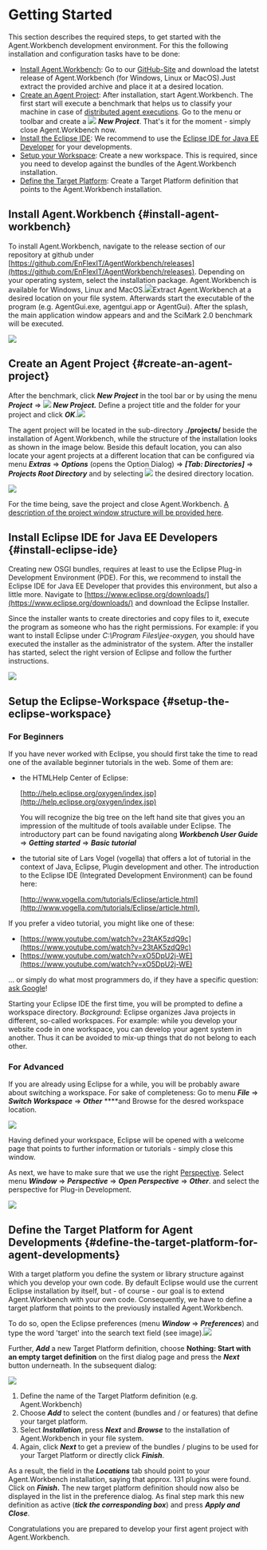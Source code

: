 # Getting Started

This section describes the required steps, to get started with the Agent.Workbench development environment. For this the following installation and configuration tasks have to be done:

* [Install Agent.Workbench](./#install-agent-workbench): Go to our [GitHub-Site](https://github.com/EnFlexIT/AgentWorkbench/releases) and download the latetst release of Agent.Workbench \(for Windows, Linux or MacOS\).Just extract the provided archive and place it at a desired location.
* [Create an Agent Project](./#create-an-agent-project): After installation, start Agent.Workbench. The first start will execute a benchmark that helps us to classify your machine in case of [distributed agent executions](../distributed-application.md). Go to the menu or toolbar and create a ![](../.gitbook/assets/mbnew%20%281%29.png) _**New Project**_. That's it for the moment - simply close Agent.Workbench now.
* [Install the Eclipse IDE](./#install-eclipse-ide): We recommend to use the [Eclipse IDE for Java EE Developer](https://www.eclipse.org/downloads/) for your developments.
* [Setup your Workspace](getting-started.md#setup-the-eclipse-workspace): Create a new workspace. This is required, since you need to develop against the bundles of the Agent.Workbench installation.
* [Define the Target Platform](./#define-the-target-platform-for-agent-developments): Create a Target Platform definition that points to the Agent.Workbench installation.

## Install Agent.Workbench {#install-agent-workbench}

To install Agent.Workbench, navigate to the release section of our repository at github under [https://github.com/EnFlexIT/AgentWorkbench/releases](https://github.com/EnFlexIT/AgentWorkbench/releases). Depending on your operating system, select the installation package. Agent.Workbench is available for Windows, Linux and MacOS.![](../.gitbook/assets/01_workbench-releases.png)Extract Agent.Workbench at a desired location on your file system. Afterwards start the executable of the program \(e.g. AgentGui.exe, agentgui.app or AgentGui\). After the splash, the main application window appears and and the SciMark 2.0 benchmark will be executed.

![](../.gitbook/assets/02_benchmarkwindow.png)

## Create an Agent Project {#create-an-agent-project}

After the benchmark, click _**New Project**_ in the tool bar or by using the menu _**Project**_ =&gt; ![](../.gitbook/assets/mbnew.png) _**New Project.**_ Define a project title and the folder for your project and click _**OK**_.![](../.gitbook/assets/03_createnewproject.png)

The agent project will be located in the sub-directory **./projects/** beside the installation of Agent.Workbench, while the structure of the installation looks as shown in the image below. Beside this default location, you can also locate your agent projects at a different location that can be configured via menu _**Extras**_ =&gt; _**Options**_ \(opens the Option Dialog\) =&gt; _**\[Tab: Directories\]**_ =&gt; _**Projects Root Directory**_ and by selecting ![](../.gitbook/assets/mbopen.png) the desired directory location.

![](../.gitbook/assets/04_installationstructure.png)

For the time being, save the project and close Agent.Workbench. [A description of the project window structure will be provided here](../the-project-window.md).

## Install Eclipse IDE for Java EE Developers {#install-eclipse-ide}

Creating new OSGI bundles, requires at least to use the Eclipse Plug-in Development Environment \(PDE\). For this, we recommend to install the Eclipse IDE for Java EE Developer that provides this environment, but also a little more. Navigate to [https://www.eclipse.org/downloads/](https://www.eclipse.org/downloads/) and download the Eclipse Installer.

Since the installer wants to create directories and copy files to it, execute the program as someone who has the right permissions. For example: if you want to install Eclipse under _C:\Program Files\jee-oxygen,_ you should have executed the installer as the administrator of the system. After the installer has started, select the right version of Eclipse and follow the further instructions.

![](../.gitbook/assets/05_eclipseinstaller.png)

## Setup the Eclipse-Workspace {#setup-the-eclipse-workspace}

### For Beginners

If you have never worked with Eclipse, you should first take the time to read one of the available beginner tutorials in the web. Some of them are:

* the HTMLHelp Center of Eclipse: 

  [http://help.eclipse.org/oxygen/index.jsp](http://help.eclipse.org/oxygen/index.jsp)

  You will recognize the big tree on the left hand site that gives you an impression of the multitude of tools available under Eclipse. The introductory part can be found navigating along _**Workbench User Guide**_ =&gt; _**Getting started**_ =&gt; _**Basic tutorial**_

* the tutorial site of Lars Vogel \(vogella\) that offers a lot of tutorial in the context of Java, Eclipse, Plugin development and other. The introduction to the Eclipse IDE \(Integrated Development Environment\) can be found here:

  [http://www.vogella.com/tutorials/Eclipse/article.html](http://www.vogella.com/tutorials/Eclipse/article.html), 

If you prefer a video tutorial, you might like one of these:

* [https://www.youtube.com/watch?v=23tAK5zdQ9c](https://www.youtube.com/watch?v=23tAK5zdQ9c)
* [https://www.youtube.com/watch?v=xO5DpU2j-WE](https://www.youtube.com/watch?v=xO5DpU2j-WE)

... or simply do what most programmers do, if they have a specific question: [ask Google](http://lmgtfy.com/?q=Eclipse+beginner+tutorial)!

Starting your Eclipse IDE the first time, you will be prompted to define a workspace directory. _Background_: Eclipse organizes Java projects in different, so-called workspaces. For example: while you develop your website code in one workspace, you can develop your agent system in another. Thus it can be avoided to mix-up things that do not belong to each other.

### For Advanced

If you are already using Eclipse for a while, you will be probably aware about switching a workspace. For sake of completeness: Go to menu _**File**_ =&gt; _**Switch Workspace**_ =&gt; _**Other**_ ****and Browse for the desred workspace location.

![](../.gitbook/assets/06_eclipse_switchworkspace.png)

Having defined your workspace, Eclipse will be opened with a welcome page that points to further information or tutorials - simply close this window.

As next, we have to make sure that we use the right [Perspective](https://www.tutorialspoint.com/eclipse/eclipse_perspectives.htm). Select menu _**Window**_ =&gt; _**Perspective**_ =&gt; _**Open Perspective**_ =&gt; _**Other**_. and select the perspective for Plug-in Development.

![](../.gitbook/assets/07_selectplug-inperspective.png)

## Define the Target Platform for Agent Developments {#define-the-target-platform-for-agent-developments}

With a target platform you define the system or library structure against which you develop your own code. By default Eclipse would use the current Eclipse installation by itself, but - of course - our goal is to extend Agent.Workbench with your own code. Consequently, we have to define a target platform that points to the previously installed Agent.Workbench.

To do so, open the Eclipse preferences \(menu _**Window**_ =&gt; _**Preferences**_\) and type the word 'target' into the search text field \(see image\).![](../.gitbook/assets/08_targetplatform_preferences.png)

Further, _**Add**_ a new Target Platform definition, choose **Nothing: Start with an empty target definition** on the first dialog page and press the _**Next**_ button underneath. In the subsequent dialog:

![](../.gitbook/assets/09_targetplatform_addcontent.png)

1. Define the name of the Target Platform definition \(e.g. Agent.Workbench\)
2. Choose _**Add**_ to select the content \(bundles and / or features\) that define your target platform.
3. Select _**Installation**_, press _**Next**_ and _**Browse**_ to the installation of Agent.Workbench in your file system.
4. Again, click _**Next**_ to get a preview of the bundles / plugins to be used for your Target Platform or directly click _**Finish**_.

As a result, the field in the _**Locations**_ tab should point to your Agent.Workbench installation, saying that approx. 131 plugins were found. Click on _**Finish**_**.** The new target platform definition should now also be displayed in the list in the preference dialog. As final step mark this new definition as active \(_**tick the corresponding box**_\) and press _**Apply and Close**_.

Congratulations you are prepared to develop your first agent project with Agent.Workbench.

